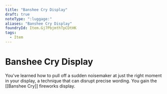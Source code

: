 ```yaml
---
title: "Banshee Cry Display"
draft: true
noteType: ":luggage:"
aliases: "Banshee Cry Display"
foundryId: Item.Gj7PbjmthTpCDtHK
tags:
  - Item
---
```


# Banshee Cry Display

You've learned how to pull off a sudden noisemaker at just the right moment in your display, a technique that can disrupt precise wording. You gain the [[Banshee Cry]] fireworks display.
